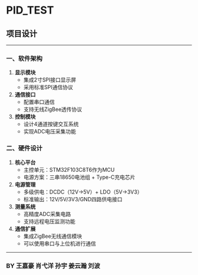 # PID_TEST
## 项目设计
---
### 一、软件架构
1. **显示模块**  
   - 集成2寸SPI接口显示屏
   - 采用标准SPI通信协议
2. **通信接口**  
   - 配置串口通信
   - 支持无线ZigBee透传协议
3. **控制模块**  
   - 设计4通道按键交互系统
   - 实现ADC电压采集功能

### 二、硬件设计
1. **核心平台**  
   - 主控单元：STM32F103C8T6作为MCU
   - 电源方案：三串18650电池组 + Type-C充电芯片
2. **电源管理**  
   - 多级供电：DCDC（12V→5V）+ LDO（5V→3V3）
   - 标准输出：12V/5V/3V3/GND四路供电接口
3. **测量系统**  
   - 高精度ADC采集电路
   - 支持远程电压监测功能
4. **通信扩展**  
   - 集成ZigBee无线通信模块
   - 可以使用串口与上位机进行通信
---
### BY 王嘉豪 肖弋洋 孙宇 姜云瀚 刘波

